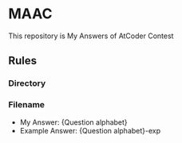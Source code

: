 # MAAC
This repository is My Answers of AtCoder Contest  

## Rules
### Directory


### Filename
- My Answer: {Question alphabet}
- Example Answer: {Question alphabet}-exp

